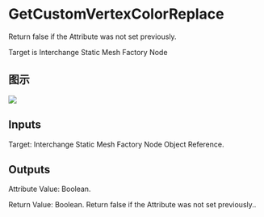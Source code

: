 # GetCustomVertexColorReplace

Return false if the Attribute was not set previously.

Target is Interchange Static Mesh Factory Node

## 图示

![]($-20221218-19334655.png)

## Inputs

Target: Interchange Static Mesh Factory Node Object Reference.  

## Outputs

Attribute Value: Boolean.

Return Value: Boolean. Return false if the Attribute was not set previously..

